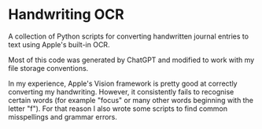 # Handwriting OCR

A collection of Python scripts for converting handwritten journal entries to text using Apple's built-in OCR.

Most of this code was generated by ChatGPT and modified to work with my file storage conventions.

In my experience, Apple's Vision framework is pretty good at correctly converting my handwriting. However, it consistently fails to recognise certain words (for example "focus" or many other words beginning with the letter "f"). For that reason I also wrote some scripts to find common misspellings and grammar errors.
